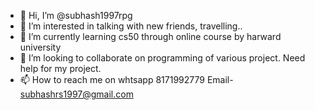 - 👋 Hi, I’m @subhash1997rpg
- 👀 I’m interested in talking with new friends, travelling..
- 🌱 I’m currently learning cs50 through online course by harward university
- 💞️ I’m looking to collaborate on programming of various project. Need help for my project.
- 📫 How to reach me on whtsapp 8171992779 
Email- subhashrs1997@gmail.com

<!---
subhash1997rpg/subhash1997rpg is a ✨ special ✨ repository because its `README.md` (this file) appears on your GitHub profile.
You can click the Preview link to take a look at your changes.
--->
